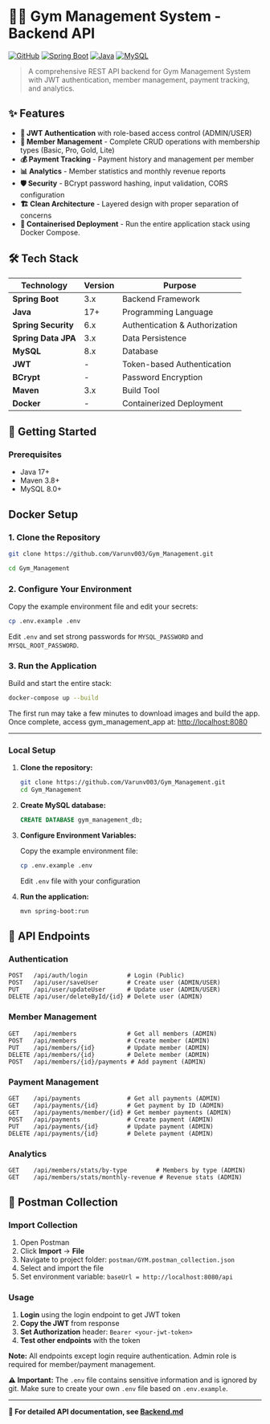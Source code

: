 # 🏋️‍♂️ Gym Management System - Backend API

[![GitHub](https://img.shields.io/badge/GitHub-Repository-black?style=for-the-badge&logo=github)](https://github.com/Varunv003/Gym_Management.git)
[![Spring Boot](https://img.shields.io/badge/Spring%20Boot-3.x-6DB33F?style=for-the-badge&logo=springboot)](https://spring.io/projects/spring-boot)
[![Java](https://img.shields.io/badge/Java-17-ED8B00?style=for-the-badge&logo=openjdk)](https://www.oracle.com/java/)
[![MySQL](https://img.shields.io/badge/MySQL-8.x-4479A1?style=for-the-badge&logo=mysql)](https://dev.mysql.com/)

> A comprehensive REST API backend for Gym Management System with JWT authentication, member management, payment tracking, and analytics.

## ✨ Features

- **🔐 JWT Authentication** with role-based access control (ADMIN/USER)
- **👥 Member Management** - Complete CRUD operations with membership types (Basic, Pro, Gold, Lite)
- **💰 Payment Tracking** - Payment history and management per member
- **📊 Analytics** - Member statistics and monthly revenue reports
- **🛡️ Security** - BCrypt password hashing, input validation, CORS configuration
- **🏗️ Clean Architecture** - Layered design with proper separation of concerns
- **🐳 Containerised Deployment** - Run the entire application stack using Docker Compose.

## 🛠️ Tech Stack

| Technology | Version | Purpose |
|------------|---------|---------|
| **Spring Boot** | 3.x | Backend Framework |
| **Java** | 17+ | Programming Language |
| **Spring Security** | 6.x | Authentication & Authorization |
| **Spring Data JPA** | 3.x | Data Persistence |
| **MySQL** | 8.x | Database |
| **JWT** | - | Token-based Authentication |
| **BCrypt** | - | Password Encryption |
| **Maven** | 3.x | Build Tool |
| **Docker** | - | Containerized Deployment |

## 🚀 Getting Started

### Prerequisites
- Java 17+
- Maven 3.8+
- MySQL 8.0+


## Docker Setup
### 1. Clone the Repository

```sh
git clone https://github.com/Varunv003/Gym_Management.git

cd Gym_Management
```

### 2. Configure Your Environment

Copy the example environment file and edit your secrets:

```sh
cp .env.example .env
```

Edit `.env` and set strong passwords for `MYSQL_PASSWORD` and `MYSQL_ROOT_PASSWORD`.

### 3. Run the Application

Build and start the entire stack:

```sh
docker-compose up --build
```

The first run may take a few minutes to download images and build the app.  
Once complete, access gym_management_app at: [http://localhost:8080](http://localhost:8080)

---

### Local Setup

1. **Clone the repository:**
   ```bash
   git clone https://github.com/Varunv003/Gym_Management.git
   cd Gym_Management
   ```

2. **Create MySQL database:**
   ```sql
   CREATE DATABASE gym_management_db;

3. **Configure Environment Variables:**
   
   Copy the example environment file:
   ```bash
   cp .env.example .env
   ```
   
   Edit `.env` file with your configuration
   

4. **Run the application:**
   ```bash
   mvn spring-boot:run
   ```

## 📡 API Endpoints

### Authentication
```http
POST   /api/auth/login           # Login (Public)
POST   /api/user/saveUser        # Create user (ADMIN/USER)
PUT    /api/user/updateUser      # Update user (ADMIN/USER)
DELETE /api/user/deleteById/{id} # Delete user (ADMIN)
```

### Member Management
```http
GET    /api/members              # Get all members (ADMIN)
POST   /api/members              # Create member (ADMIN)
PUT    /api/members/{id}         # Update member (ADMIN)
DELETE /api/members/{id}         # Delete member (ADMIN)
POST   /api/members/{id}/payments # Add payment (ADMIN)
```

### Payment Management
```http
GET    /api/payments             # Get all payments (ADMIN)
GET    /api/payments/{id}        # Get payment by ID (ADMIN)
GET    /api/payments/member/{id} # Get member payments (ADMIN)
POST   /api/payments             # Create payment (ADMIN)
PUT    /api/payments/{id}        # Update payment (ADMIN)
DELETE /api/payments/{id}        # Delete payment (ADMIN)
```

### Analytics
```http
GET    /api/members/stats/by-type        # Members by type (ADMIN)
GET    /api/members/stats/monthly-revenue # Revenue stats (ADMIN)
```

## 🔧 Postman Collection

### Import Collection
1. Open Postman
2. Click **Import** → **File**
3. Navigate to project folder: `postman/GYM.postman_collection.json`
4. Select and import the file
5. Set environment variable: `baseUrl = http://localhost:8080/api`

### Usage
1. **Login** using the login endpoint to get JWT token
2. **Copy the JWT** from response
3. **Set Authorization** header: `Bearer <your-jwt-token>`
4. **Test other endpoints** with the token

**Note:** All endpoints except login require authentication. Admin role is required for member/payment management.

**⚠️ Important:** The `.env` file contains sensitive information and is ignored by git. Make sure to create your own `.env` file based on `.env.example`.

---

**📖 For detailed API documentation, see [Backend.md](Backend.md)**


